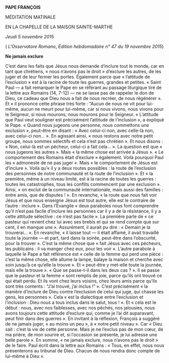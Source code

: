 **PAPE FRANÇOIS**

MÉDITATION MATINALE

EN LA CHAPELLE DE LA MAISON SAINTE-MARTHE

*Jeudi 5 novembre 2015*

( *L'Osservatore Romano*, *Édition hebdomadaire n° 47 du 19 novembre 2015*)

**Ne jamais exclure**

C’est dans les faits que Jésus nous demande d’inclure tout le monde, car en tant que chrétiens, « nous n’avons pas le droit » d’exclure les autres, de les juger et de leur fermer les portes. Également parce que « l’attitude de l’exclusion » est à la racine de toute les guerres, grandes et petites. « Saint Paul — a fait remarquer le Pape en se référant au passage liturgique tiré de la lettre aux Romains (14, 7-12) — ne se lasse pas de rappeler le don de Dieu, ce cadeau que Dieu nous a fait de nous recréer, de nous régénérer ». Et « il prononce cette phrase très forte : “Aucun de nous ne vit pour lui- même, aucun ne meurt pour lui-même, car si nous vivons, nous vivons pour le Seigneur, si nous mourons, nous mourons pour le Seigneur. « L’attitude que Paul veut souligner est précisément l’attitude de l’inclusion », a expliqué le Pape. « Quand nous jugeons une personne, nous commettons une exclusion », peut-être en disant : « Avec celui-ci non, avec celle-là non, avec celui-ci non... ». En agissant ainsi, « nous restons avec notre petit groupe, nous sommes sélectifs et cela n’est pas chrétien ». Et nous disons : « Non, celui-là est un pécheur, celui-ci a fait cela... ». La question est que « nous jugeons les autres ». Mais « la même chose est arrivée à Jésus ». « Le comportement des Romains était d’exclure » également. Voilà pourquoi Paul les « admoneste de ne pas juger ». Mais « le comportement de Jésus est d’inclure ». Voilà qu’« il y a deux routes possibles : la route de l’exclusion des personnes de notre communauté et la route de l’inclusion ». Et « la première, même à un niveau limité, est à la racine de toutes les guerres : toutes les catastrophes, tous les conflits commencent par une exclusion ». Ainsi, « on exclut de la communauté internationale, mais aussi des familles : entre amis, que de disputes ! ». En revanche, « la route que nous fait voir Jésus et que nous enseigne Jésus est tout autre, elle est le contraire de l’autre : inclure ». Dans l’Evangile « deux paraboles nous font comprendre qu’il n’est pas facile d’inclure les personnes car il y a de la résistance, il y a cette attitude sélective : ce n’est pas facile ». La première parle de « ce pasteur qui revient chez lui avec ses brebis et qui se rend compte que sur cent, il en manque une ». Assurément, il aurait pu dire : « Demain je la trouverai... ». En revanche, « il laisse tout — il était affamé, il avait travaillé toute la journée — et part, tard dans la soirée, peut-être dans l’obscurité, pour la trouver ». C’est la même chose que « fait Jésus avec ces pécheurs, les publicains : il va manger chez eux, pour les voir ». L’autre parabole à laquelle le Pape a fait référence est « celle de la femme qui perd une pièce : c’est la même chose, elle allume la lampe, balaye la maison et cherche avec soin jusqu’à ce qu’elle la trouve ». Et « peut-être y met-elle toute la journée, mais elle la trouve ». « Que se passe-t-il dans les deux cas ? ». Il se passe que le pasteur et la femme « sont remplis de joie, parce qu’ils ont trouvé ce qui était perdu. Et ils vont chez leurs voisins, chez leurs amis parce qu’ils sont très contents : “J’ai trouvé, j’ai inclus !” ». C’est précisément « la manière d’inclure de Dieu contre l’exclusion de celui qui juge, qui chasse les gens, les personnes ». Cela « est la dialectique entre l’exclusion et l’inclusion : Dieu nous a tous inclus dans le salut, tous ! ». Et « cela est le début : nous, avec nos faiblesses, avec nos péchés, nos jalousies, nous avons toujours cette attitude d’exclure qui, comme je l’ai dit auparavant, peut finir dans des guerres ». En invitant à la réflexion, François a suggéré de ne jamais juger, « au moins un peu », à « notre petit niveau ». Car « Dieu sait : c’est la vie de cette personne. Mais je ne l’exclus pas de mon cœur, de ma prière, de mon sourire et, si l’occasion se présente, je lui adresse une belle parole ». En somme, « ne jamais exclure, nous n’avons pas le droit » de le faire. Paul écrit dans la lettre aux Romains : « Tous, en effet, nous nous présenterons au tribunal de Dieu. Chacun de nous rendra donc compte de lui-même à Dieu ».